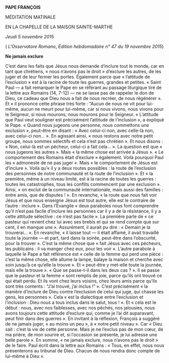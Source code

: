 **PAPE FRANÇOIS**

MÉDITATION MATINALE

EN LA CHAPELLE DE LA MAISON SAINTE-MARTHE

*Jeudi 5 novembre 2015*

( *L'Osservatore Romano*, *Édition hebdomadaire n° 47 du 19 novembre 2015*)

**Ne jamais exclure**

C’est dans les faits que Jésus nous demande d’inclure tout le monde, car en tant que chrétiens, « nous n’avons pas le droit » d’exclure les autres, de les juger et de leur fermer les portes. Également parce que « l’attitude de l’exclusion » est à la racine de toute les guerres, grandes et petites. « Saint Paul — a fait remarquer le Pape en se référant au passage liturgique tiré de la lettre aux Romains (14, 7-12) — ne se lasse pas de rappeler le don de Dieu, ce cadeau que Dieu nous a fait de nous recréer, de nous régénérer ». Et « il prononce cette phrase très forte : “Aucun de nous ne vit pour lui- même, aucun ne meurt pour lui-même, car si nous vivons, nous vivons pour le Seigneur, si nous mourons, nous mourons pour le Seigneur. « L’attitude que Paul veut souligner est précisément l’attitude de l’inclusion », a expliqué le Pape. « Quand nous jugeons une personne, nous commettons une exclusion », peut-être en disant : « Avec celui-ci non, avec celle-là non, avec celui-ci non... ». En agissant ainsi, « nous restons avec notre petit groupe, nous sommes sélectifs et cela n’est pas chrétien ». Et nous disons : « Non, celui-là est un pécheur, celui-ci a fait cela... ». La question est que « nous jugeons les autres ». Mais « la même chose est arrivée à Jésus ». « Le comportement des Romains était d’exclure » également. Voilà pourquoi Paul les « admoneste de ne pas juger ». Mais « le comportement de Jésus est d’inclure ». Voilà qu’« il y a deux routes possibles : la route de l’exclusion des personnes de notre communauté et la route de l’inclusion ». Et « la première, même à un niveau limité, est à la racine de toutes les guerres : toutes les catastrophes, tous les conflits commencent par une exclusion ». Ainsi, « on exclut de la communauté internationale, mais aussi des familles : entre amis, que de disputes ! ». En revanche, « la route que nous fait voir Jésus et que nous enseigne Jésus est tout autre, elle est le contraire de l’autre : inclure ». Dans l’Evangile « deux paraboles nous font comprendre qu’il n’est pas facile d’inclure les personnes car il y a de la résistance, il y a cette attitude sélective : ce n’est pas facile ». La première parle de « ce pasteur qui revient chez lui avec ses brebis et qui se rend compte que sur cent, il en manque une ». Assurément, il aurait pu dire : « Demain je la trouverai... ». En revanche, « il laisse tout — il était affamé, il avait travaillé toute la journée — et part, tard dans la soirée, peut-être dans l’obscurité, pour la trouver ». C’est la même chose que « fait Jésus avec ces pécheurs, les publicains : il va manger chez eux, pour les voir ». L’autre parabole à laquelle le Pape a fait référence est « celle de la femme qui perd une pièce : c’est la même chose, elle allume la lampe, balaye la maison et cherche avec soin jusqu’à ce qu’elle la trouve ». Et « peut-être y met-elle toute la journée, mais elle la trouve ». « Que se passe-t-il dans les deux cas ? ». Il se passe que le pasteur et la femme « sont remplis de joie, parce qu’ils ont trouvé ce qui était perdu. Et ils vont chez leurs voisins, chez leurs amis parce qu’ils sont très contents : “J’ai trouvé, j’ai inclus !” ». C’est précisément « la manière d’inclure de Dieu contre l’exclusion de celui qui juge, qui chasse les gens, les personnes ». Cela « est la dialectique entre l’exclusion et l’inclusion : Dieu nous a tous inclus dans le salut, tous ! ». Et « cela est le début : nous, avec nos faiblesses, avec nos péchés, nos jalousies, nous avons toujours cette attitude d’exclure qui, comme je l’ai dit auparavant, peut finir dans des guerres ». En invitant à la réflexion, François a suggéré de ne jamais juger, « au moins un peu », à « notre petit niveau ». Car « Dieu sait : c’est la vie de cette personne. Mais je ne l’exclus pas de mon cœur, de ma prière, de mon sourire et, si l’occasion se présente, je lui adresse une belle parole ». En somme, « ne jamais exclure, nous n’avons pas le droit » de le faire. Paul écrit dans la lettre aux Romains : « Tous, en effet, nous nous présenterons au tribunal de Dieu. Chacun de nous rendra donc compte de lui-même à Dieu ».